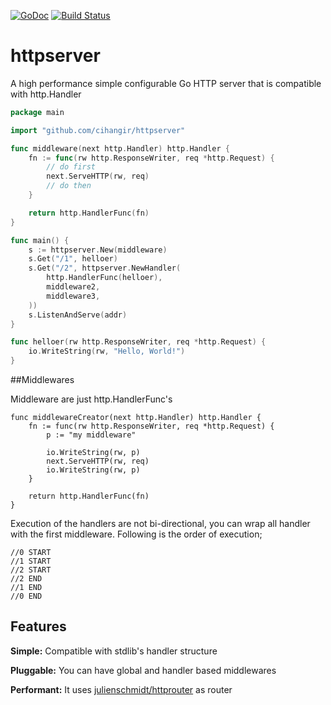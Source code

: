 [![GoDoc](https://godoc.org/github.com/cihangir/httpserver?status.svg)](https://godoc.org/github.com/cihangir/httpserver)
[![Build Status](https://travis-ci.org/cihangir/httpserver.svg)](https://travis-ci.org/cihangir/httpserver)

httpserver
==========

A high performance simple configurable Go HTTP server that is compatible with http.Handler

```go
package main

import "github.com/cihangir/httpserver"

func middleware(next http.Handler) http.Handler {
    fn := func(rw http.ResponseWriter, req *http.Request) {
        // do first
        next.ServeHTTP(rw, req)
        // do then
    }

    return http.HandlerFunc(fn)
}

func main() {
    s := httpserver.New(middleware)
    s.Get("/1", helloer)
    s.Get("/2", httpserver.NewHandler(
        http.HandlerFunc(helloer),
        middleware2,
        middleware3,
    ))
    s.ListenAndServe(addr)
}

func helloer(rw http.ResponseWriter, req *http.Request) {
    io.WriteString(rw, "Hello, World!")
}

```

##Middlewares

Middleware are just http.HandlerFunc's

```
func middlewareCreator(next http.Handler) http.Handler {
    fn := func(rw http.ResponseWriter, req *http.Request) {
        p := "my middleware"

        io.WriteString(rw, p)
        next.ServeHTTP(rw, req)
        io.WriteString(rw, p)
    }

    return http.HandlerFunc(fn)
}

```


Execution of the handlers are not bi-directional, you can wrap all handler with the first middleware. Following is the order of execution;
```
//0 START
//1 START
//2 START
//2 END
//1 END
//0 END
```

## Features
**Simple:** Compatible with stdlib's handler structure

**Pluggable:** You can have global and handler based middlewares

**Performant:** It uses [julienschmidt/httprouter](https://github.com/julienschmidt/go-http-routing-benchmark) as router
